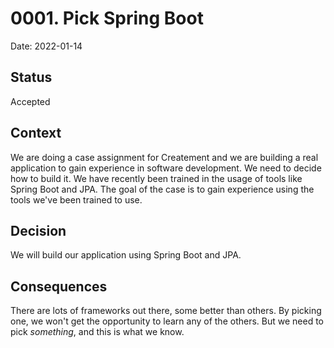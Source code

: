 # 0001. Pick Spring Boot
Date: 2022-01-14

## Status
Accepted

## Context
We are doing a case assignment for Createment and we are building a real application to gain experience in software development. We need to decide how to build it. We have recently been trained in the usage of tools like Spring Boot and JPA. The goal of the case is to gain experience using the tools we've been trained to use.

## Decision
We will build our application using Spring Boot and JPA.

## Consequences
There are lots of frameworks out there, some better than others. By picking one, we won't get the opportunity to learn any of the others. But we need to pick _something_, and this is what we know.

